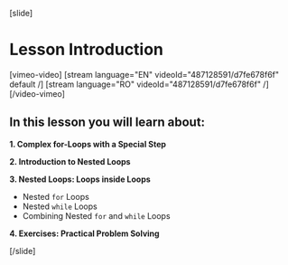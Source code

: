 [slide]

# Lesson Introduction

[vimeo-video]
[stream language="EN" videoId="487128591/d7fe678f6f" default /]
[stream language="RO" videoId="487128591/d7fe678f6f"  /]
[/video-vimeo]

## In this lesson you will learn about:

**1. Complex for-Loops with a Special Step**

**2. Introduction to Nested Loops**

**3. Nested Loops: Loops inside Loops**
- Nested `for` Loops
- Nested `while` Loops
- Combining Nested `for` and `while` Loops

**4. Exercises: Practical Problem Solving**

[/slide]